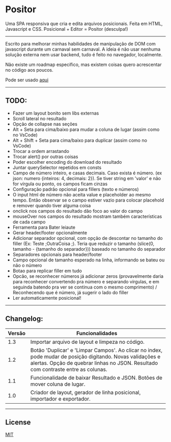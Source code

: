 # Positor 

Uma SPA responsiva que cria e edita arquivos posicionais. Feita em HTML, Javascript e CSS.
Posicional + Editor = Positor (desculpa!)

---

Escrito para melhorar minhas habilidades de manipulação de DOM com javascript durante um carnaval sem carnaval. A ideia é não usar nenhuma solução externa nem usar backend, tudo é feito no navegador, localmente.

Não existe um roadmap específico, mas existem coisas quero acrescentar no código aos poucos.

Pode ser usado [aqui](https://rezendecomz.github.io/positor/)

---

## TODO:

- Fazer um layout bonito sem libs externas
- Scroll lateral no resultado
- Opção de collapse nas seções
- Alt + Seta para cima/baixo para mudar a coluna de lugar (assim como no VsCode)
- Alt + Shift + Seta para cima/baixo para duplicar (assim como no VsCode)
- Trocar a ordem arrastando
- Trocar alert() por outras coisas
- Poder escolher encoding do download do resultado
- Juntar querySelector repetidos em consts
- Campo de número inteiro, e casas decimais. Caso exista é número. (ex json: numero {inteiros: 4, decimais: 2}). Se tiver string em 'valor' e não for vírgula ou ponto, os campos ficam cinzas
- Configuração padrão opcional para fillers (texto e números)
- O input html de número não aceita value e placeholder ao mesmo tempo. Então observar se o campo estiver vazio para colocar placehold e remover quando tiver alguma coisa
- onclick nos campos do resultado dão foco ao valor do campo
- mouseOver nos campos do resultado mostram também características de cada campo
- Ferramenta para Bater leiaute
- Gerar header/footer opcionalmente
- Adicionar separador opcional, com opção de descontar no tamanho do filler (Ex: Teste           ;OutraCoisa           ;). Teria que reduzir o tamanho (slice(0, tamanho - {tamanho do separador})) baseado no tamanho do separador
- Separadores opcionais para header/footer
- Campo opcional de tamanho esperado na linha, informando se bateu ou não o número
- Botao para replicar filler em tudo
- Opcão, se reconhecer números já adicionar zeros (provavelmente daria para reconhecer convertendo pra número e separando vírgulas, e em seguinda batendo pra ver se continua com o mesmo comprimento) / Reconhecendo que é número, já sugerir o lado do filler
- Ler automaticamente posicional!

---

## Changelog:

| Versão | Funcionalidades   |
| -------| ----------------- |
| 1.3    | Importar arquivo de layout e limpeza no código.|
| 1.2    | Botão 'Duplicar' e 'Limpar Campos'. Ao clicar no index, pode mudar de posição digitando. Novas validações e alertas. Opção de quebrar linhas no JSON. Resultado com contraste entre as colunas.|
| 1.1    | Funcionalidade de baixar Resultado e JSON. Botões de mover coluna de lugar.|
| 1.0    | Criador de layout, gerador de linha posicional, importador e exportador.|

---
## License

[MIT](https://opensource.org/licenses/MIT)